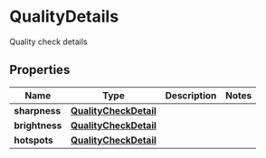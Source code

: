 

# QualityDetails

Quality check details

## Properties

| Name | Type | Description | Notes |
|------------ | ------------- | ------------- | -------------|
|**sharpness** | [**QualityCheckDetail**](QualityCheckDetail.md) |  |  |
|**brightness** | [**QualityCheckDetail**](QualityCheckDetail.md) |  |  |
|**hotspots** | [**QualityCheckDetail**](QualityCheckDetail.md) |  |  |



